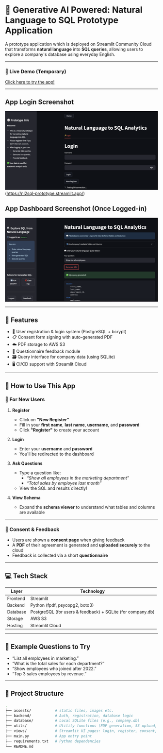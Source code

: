 # 🧠 Generative AI Powered: Natural Language to SQL Prototype Application

A prototype application which is deployed on Streamlit Community Cloud that transforms **natural language** into **SQL queries**, allowing users to explore a company's database using everyday English.

---

### 🚀 Live Demo (Temporary)

[Click here to try the app!](https://nl2sql-prototype.streamlit.app/)

---
## App Login Screenshot
![App Login-Demo](assests/login.png)(https://nl2sql-prototype.streamlit.app/)

## App Dashboard Screenshot (Once Logged-in)
![App Dashboard-Demo](assests/dashboard.png)

---

## 🚀 Features

- 🔐 User registration & login system (PostgreSQL + bcrypt)
- 📋 Consent form signing with auto-generated PDF
- ☁️ PDF storage to AWS S3
- 🧪 Questionnaire feedback module
- 🗃️ Query interface for company data (using SQLite)
- 🖥️ CI/CD support with Streamlit Cloud

---


## 🧭 How to Use This App

### 👥 For New Users

1. **Register**
   - Click on **"New Register"**
   - Fill in your **first name**, **last name**, **username**, and **password**
   - Click **"Register"** to create your account

2. **Login**
   - Enter your **username** and **password**
   - You'll be redirected to the dashboard

3. **Ask Questions**
   - Type a question like:
     - _“Show all employees in the marketing department”_
     - _“Total sales by employee last month”_
   - View the SQL and results directly!

4. **View Schema**
   - Expand the **schema viewer** to understand what tables and columns are available

---

### 📄 Consent & Feedback

- Users are shown a **consent page** when giving feedback
- A **PDF** of their agreement is generated and **uploaded securely** to the cloud
- Feedback is collected via a short **questionnaire**

---

## 💻 Tech Stack

| Layer       | Technology         |
|-------------|--------------------|
| Frontend    | Streamlit          |
| Backend     | Python (fpdf, psycopg2, boto3) |
| Database    | PostgreSQL (for users & feedback) + SQLite (for company.db) |
| Storage     | AWS S3 |
| Hosting     | Streamlit Cloud |

---

## 🧪 Example Questions to Try

- “List all employees in marketing.”
- “What is the total sales for each department?”
- “Show employees who joined after 2022.”
- “Top 3 sales employees by revenue.”

---


## 📂 Project Structure

```bash
.
├── assests/           # static files, images etc.
├── backend/           # Auth, registration, database logic
├── database/          # Local SQLite files (e.g., company.db)
├── utils/             # Utility functions (PDF generation, S3 upload, Handle pages etc.)
├── views/             # Streamlit UI pages: login, register, consent, etc.
├── main.py            # App entry point
├── requirements.txt   # Python dependencies
└── README.md

